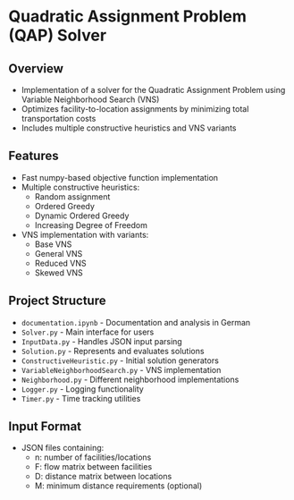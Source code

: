 # Quadratic Assignment Problem (QAP) Solver

## Overview
* Implementation of a solver for the Quadratic Assignment Problem using Variable Neighborhood Search (VNS)
* Optimizes facility-to-location assignments by minimizing total transportation costs
* Includes multiple constructive heuristics and VNS variants

## Features
* Fast numpy-based objective function implementation
* Multiple constructive heuristics:
  - Random assignment
  - Ordered Greedy
  - Dynamic Ordered Greedy
  - Increasing Degree of Freedom
* VNS implementation with variants:
  - Base VNS
  - General VNS
  - Reduced VNS
  - Skewed VNS

## Project Structure
* `documentation.ipynb` - Documentation and analysis in German
* `Solver.py` - Main interface for users
* `InputData.py` - Handles JSON input parsing
* `Solution.py` - Represents and evaluates solutions
* `ConstructiveHeuristic.py` - Initial solution generators
* `VariableNeighborhoodSearch.py` - VNS implementation
* `Neighborhood.py` - Different neighborhood implementations
* `Logger.py` - Logging functionality
* `Timer.py` - Time tracking utilities

## Input Format
* JSON files containing:
  - n: number of facilities/locations
  - F: flow matrix between facilities
  - D: distance matrix between locations
  - M: minimum distance requirements (optional)